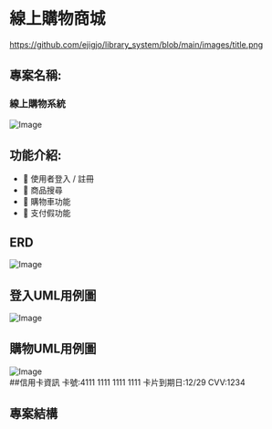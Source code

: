 # 線上購物商城
https://github.com/ejigjo/library_system/blob/main/images/title.png
## 專案名稱:  
### 線上購物系統
![Image](https://github.com/user-attachments/assets/0935fb9b-6510-4c52-af67-4896b444cae3)


## 功能介紹:

- 🔹 使用者登入 / 註冊
- 🔹 商品搜尋
- 🔹 購物車功能
- 🔹 支付假功能
  

## ERD  
![Image](https://github.com/user-attachments/assets/15c8f204-8c4c-4a44-b145-cce7de3f000e)
## 登入UML用例圖  
![Image](https://github.com/user-attachments/assets/11298808-12f5-4ad2-905a-7982ee8f33aa)
## 購物UML用例圖  
![Image](https://github.com/user-attachments/assets/a7738902-a51e-4ea1-bcb7-bea0796b756d)  
##信用卡資訊
卡號:4111 1111 1111 1111
卡片到期日:12/29
CVV:1234

## 專案結構  


